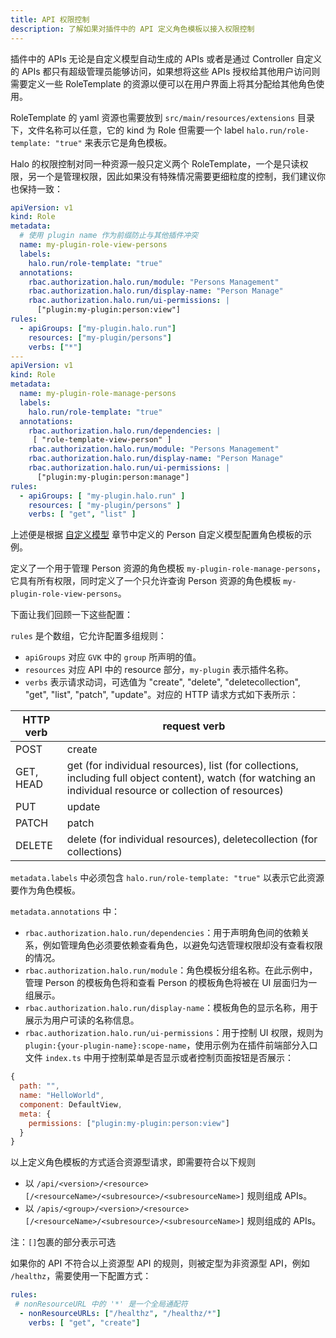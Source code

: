```yaml
---
title: API 权限控制
description: 了解如果对插件中的 API 定义角色模板以接入权限控制
---
```


插件中的 APIs 无论是自定义模型自动生成的 APIs 或者是通过 Controller 自定义的 APIs 都只有超级管理员能够访问，如果想将这些 APIs 授权给其他用户访问则需要定义一些 RoleTemplate 的资源以便可以在用户界面上将其分配给其他角色使用。

RoleTemplate 的 yaml 资源也需要放到 `src/main/resources/extensions` 目录下，文件名称可以任意，它的 kind 为 Role 但需要一个 label `halo.run/role-template: "true"` 来表示它是角色模板。

Halo 的权限控制对同一种资源一般只定义两个 RoleTemplate，一个是只读权限，另一个是管理权限，因此如果没有特殊情况需要更细粒度的控制，我们建议你也保持一致：

```yaml
apiVersion: v1
kind: Role
metadata:
  # 使用 plugin name 作为前缀防止与其他插件冲突
  name: my-plugin-role-view-persons
  labels:
    halo.run/role-template: "true"
  annotations:
    rbac.authorization.halo.run/module: "Persons Management"
    rbac.authorization.halo.run/display-name: "Person Manage"
    rbac.authorization.halo.run/ui-permissions: |
      ["plugin:my-plugin:person:view"]
rules:
  - apiGroups: ["my-plugin.halo.run"]
    resources: ["my-plugin/persons"]
    verbs: ["*"]
---
apiVersion: v1
kind: Role
metadata:
  name: my-plugin-role-manage-persons
  labels:
    halo.run/role-template: "true"
  annotations:
    rbac.authorization.halo.run/dependencies: |
     [ "role-template-view-person" ]
    rbac.authorization.halo.run/module: "Persons Management"
    rbac.authorization.halo.run/display-name: "Person Manage"
    rbac.authorization.halo.run/ui-permissions: |
      ["plugin:my-plugin:person:manage"]
rules:
  - apiGroups: [ "my-plugin.halo.run" ]
    resources: [ "my-plugin/persons" ]
    verbs: [ "get", "list" ]
```

上述便是根据 [自定义模型](./extension.md) 章节中定义的 Person 自定义模型配置角色模板的示例。

定义了一个用于管理 Person 资源的角色模板 `my-plugin-role-manage-persons`，它具有所有权限，同时定义了一个只允许查询 Person 资源的角色模板 `my-plugin-role-view-persons`。

下面让我们回顾一下这些配置：

`rules` 是个数组，它允许配置多组规则：

- `apiGroups` 对应 `GVK` 中的 `group` 所声明的值。
- `resources` 对应 API 中的 resource 部分，`my-plugin` 表示插件名称。
- `verbs` 表示请求动词，可选值为 "create", "delete", "deletecollection", "get", "list", "patch", "update"。对应的 HTTP 请求方式如下表所示：

| HTTP verb | request verb                                                 |
| --------- | ------------------------------------------------------------ |
| POST      | create                                                       |
| GET, HEAD | get (for individual resources), list (for collections, including full object content), watch (for watching an individual resource or collection of resources) |
| PUT       | update                                                       |
| PATCH     | patch                                                        |
| DELETE    | delete (for individual resources), deletecollection (for collections) |

`metadata.labels` 中必须包含 `halo.run/role-template: "true"` 以表示它此资源要作为角色模板。

`metadata.annotations` 中：

- `rbac.authorization.halo.run/dependencies`：用于声明角色间的依赖关系，例如管理角色必须要依赖查看角色，以避免勾选管理权限却没有查看权限的情况。
- `rbac.authorization.halo.run/module`：角色模板分组名称。在此示例中，管理 Person 的模板角色将和查看 Person 的模板角色将被在 UI 层面归为一组展示。
- `rbac.authorization.halo.run/display-name`：模板角色的显示名称，用于展示为用户可读的名称信息。
- `rbac.authorization.halo.run/ui-permissions`：用于控制 UI 权限，规则为 `plugin:{your-plugin-name}:scope-name`，使用示例为在插件前端部分入口文件 `index.ts` 中用于控制菜单是否显示或者控制页面按钮是否展示：

```javascript
{
  path: "",
  name: "HelloWorld",
  component: DefaultView,
  meta: {
    permissions: ["plugin:my-plugin:person:view"]
  }
}
```

以上定义角色模板的方式适合资源型请求，即需要符合以下规则

- 以 `/api/<version>/<resource>[/<resourceName>/<subresource>/<subresourceName>]` 规则组成 APIs。
- 以 `/apis/<group>/<version>/<resource>[/<resourceName>/<subresource>/<subresourceName>]` 规则组成的 APIs。

注：`[]`包裹的部分表示可选

如果你的 API 不符合以上资源型 API 的规则，则被定型为非资源型 API，例如 `/healthz`，需要使用一下配置方式：

```yaml
rules:
 # nonResourceURL 中的 '*' 是一个全局通配符
  - nonResourceURLs: ["/healthz", "/healthz/*"]
    verbs: [ "get", "create"]
```
